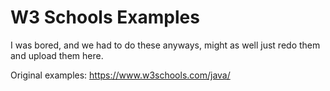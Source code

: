 # W3 Schools Examples

I was bored, and we had to do these anyways, might as well just redo them and upload them here.

Original examples: https://www.w3schools.com/java/